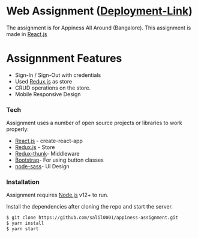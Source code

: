 # Web Assignment ([Deployment-Link])
The assignment is for Appiness All Around (Bangalore). This assignment is made in [React.js]

# Assignnment Features

  - Sign-In / Sign-Out with credentials
  - Used [Redux.js] as store 
 - CRUD operations on the store. 
 - Mobile Responsive Design

### Tech

Assignment uses a number of open source projects or libraries to work properly:

* [React.js] - create-react-app
* [Redux.js] - Store
* [Redux-thunk]- Middleware
* [Bootstrap]- For using button classes 
* [node-sass]- UI Design



### Installation

Assignment requires [Node.js](https://nodejs.org/) v12+ to run.

Install the dependencies after cloning the repo and start the server.

```sh
$ git clone https://github.com/salil0001/appiness-assignment.git
$ yarn install 
$ yarn start
```
   
   [Redux-thunk]: <https://github.com/reduxjs/redux-thunk>
   [React.js]: <https://reactjs.org/>
   [Redux.js]: <https://reactjs.org/>
   [Bootstrap]: <https://getbootstrap.com/docs/4.5/getting-started/introduction/>
   [node-sass]:<https://www.npmjs.com/package/node-sass/>
   [Deployment-Link]:<https://appiness-assignment-salil.netlify.app/>
  

